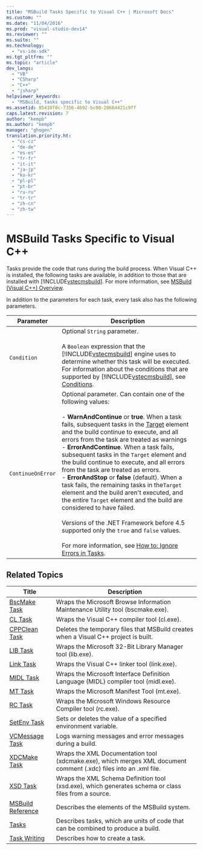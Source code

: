 ```yaml
---
title: "MSBuild Tasks Specific to Visual C++ | Microsoft Docs"
ms.custom: ""
ms.date: "11/04/2016"
ms.prod: "visual-studio-dev14"
ms.reviewer: ""
ms.suite: ""
ms.technology: 
  - "vs-ide-sdk"
ms.tgt_pltfrm: ""
ms.topic: "article"
dev_langs: 
  - "VB"
  - "CSharp"
  - "C++"
  - "jsharp"
helpviewer_keywords: 
  - "MSBuild, tasks specific to Visual C++"
ms.assetid: 05410f0c-7356-4692-bc00-20664421c9ff
caps.latest.revision: 7
author: "kempb"
ms.author: "kempb"
manager: "ghogen"
translation.priority.ht: 
  - "cs-cz"
  - "de-de"
  - "es-es"
  - "fr-fr"
  - "it-it"
  - "ja-jp"
  - "ko-kr"
  - "pl-pl"
  - "pt-br"
  - "ru-ru"
  - "tr-tr"
  - "zh-cn"
  - "zh-tw"
---
```

# MSBuild Tasks Specific to Visual C++
Tasks provide the code that runs during the build process. When Visual C++ is installed, the following tasks are available, in addition to those that are installed with [!INCLUDE[vstecmsbuild](../extensibility/internals/includes/vstecmsbuild_md.md)]. For more information, see [MSBuild (Visual C++) Overview](/visual-cpp/build/msbuild-visual-cpp-overview).  
  
 In addition to the parameters for each task, every task also has the following parameters.  
  
|Parameter|Description|  
|---------------|-----------------|  
|`Condition`|Optional `String` parameter.<br /><br /> A `Boolean` expression that the [!INCLUDE[vstecmsbuild](../extensibility/internals/includes/vstecmsbuild_md.md)] engine uses to determine whether this task will be executed. For information about the conditions that are supported by [!INCLUDE[vstecmsbuild](../extensibility/internals/includes/vstecmsbuild_md.md)], see [Conditions](../msbuild/msbuild-conditions.md).|  
|`ContinueOnError`|Optional parameter. Can contain one of the following values:<br /><br /> -   **WarnAndContinue** or **true**. When a task fails, subsequent tasks in the [Target](../msbuild/target-element-msbuild.md) element and the build continue to execute, and all errors from the task are treated as warnings<br />-   **ErrorAndContinue**. When a task fails, subsequent tasks in the `Target` element and the build continue to execute, and all errors from the task are treated as errors.<br />-   **ErrorAndStop** or **false** (default). When a task fails, the remaining tasks in the`Target` element and the build aren't executed, and the entire `Target` element and the build are considered to have failed.<br /><br /> Versions of the .NET Framework before 4.5 supported only the `true` and `false` values.<br /><br /> For more information, see [How to: Ignore Errors in Tasks](../msbuild/how-to-ignore-errors-in-tasks.md).|  
  
## Related Topics  
  
|Title|Description|  
|-----------|-----------------|  
|[BscMake Task](../msbuild/bscmake-task.md)|Wraps the Microsoft Browse Information Maintenance Utility tool (bscmake.exe).|  
|[CL Task](../msbuild/cl-task.md)|Wraps the Visual C++ compiler tool (cl.exe).|  
|[CPPClean Task](../msbuild/cppclean-task.md)|Deletes the temporary files that MSBuild creates when a Visual C++ project is built.|  
|[LIB Task](../msbuild/lib-task.md)|Wraps the Microsoft 32-Bit Library Manager tool (lib.exe).|  
|[Link Task](../msbuild/link-task.md)|Wraps the Visual C++ linker tool (link.exe).|  
|[MIDL Task](../msbuild/midl-task.md)|Wraps the Microsoft Interface Definition Language (MIDL) compiler tool (midl.exe).|  
|[MT Task](../msbuild/mt-task.md)|Wraps the Microsoft Manifest Tool (mt.exe).|  
|[RC Task](../msbuild/rc-task.md)|Wraps the Microsoft Windows Resource Compiler tool (rc.exe).|  
|[SetEnv Task](../msbuild/setenv-task.md)|Sets or deletes the value of a specified environment variable.|  
|[VCMessage Task](../msbuild/vcmessage-task.md)|Logs warning messages and error messages during a build.|  
|[XDCMake Task](../msbuild/xdcmake-task.md)|Wraps the XML Documentation tool (xdcmake.exe), which merges XML document comment (.xdc) files into an .xml file.|  
|[XSD Task](../msbuild/xsd-task.md)|Wraps the XML Schema Definition tool (xsd.exe), which generates schema or class files from a source.|  
|[MSBuild Reference](../msbuild/msbuild-reference.md)|Describes the elements of the MSBuild system.|  
|[Tasks](../msbuild/msbuild-tasks.md)|Describes tasks, which are units of code that can be combined to produce a build.|  
|[Task Writing](../msbuild/task-writing.md)|Describes how to create a task.|